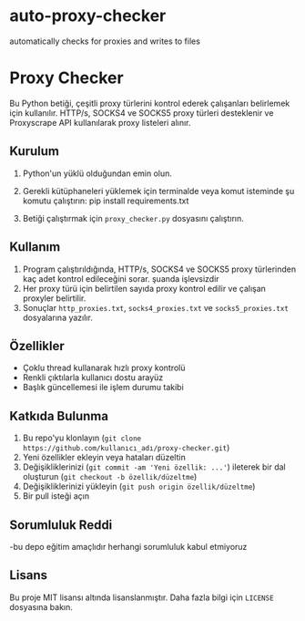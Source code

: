 # auto-proxy-checker
automatically checks for proxies and writes to files

# Proxy Checker

Bu Python betiği, çeşitli proxy türlerini kontrol ederek çalışanları belirlemek için kullanılır. HTTP/s, SOCKS4 ve SOCKS5 proxy türleri desteklenir ve Proxyscrape API kullanılarak proxy listeleri alınır.

## Kurulum

1. Python'un yüklü olduğundan emin olun.
2. Gerekli kütüphaneleri yüklemek için terminalde veya komut isteminde şu komutu çalıştırın:
 pip install requirements.txt

4. Betiği çalıştırmak için `proxy_checker.py` dosyasını çalıştırın.

## Kullanım

1. Program çalıştırıldığında, HTTP/s, SOCKS4 ve SOCKS5 proxy türlerinden kaç adet kontrol edileceğini sorar. şuanda işlevsizdir 
2. Her proxy türü için belirtilen sayıda proxy kontrol edilir ve çalışan proxyler belirtilir.
3. Sonuçlar `http_proxies.txt`, `socks4_proxies.txt` ve `socks5_proxies.txt` dosyalarına yazılır.

## Özellikler

- Çoklu thread kullanarak hızlı proxy kontrolü
- Renkli çıktılarla kullanıcı dostu arayüz
- Başlık güncellemesi ile işlem durumu takibi

## Katkıda Bulunma

1. Bu repo'yu klonlayın (`git clone https://github.com/kullanıcı_adı/proxy-checker.git`)
2. Yeni özellikler ekleyin veya hataları düzeltin
3. Değişikliklerinizi (`git commit -am 'Yeni özellik: ...'`) ileterek bir dal oluşturun (`git checkout -b özellik/düzeltme`)
4. Değişikliklerinizi yükleyin (`git push origin özellik/düzeltme`)
5. Bir pull isteği açın

## Sorumluluk Reddi
-bu depo eğitim amaçlıdır herhangi sorumluluk kabul etmiyoruz

## Lisans

Bu proje MIT lisansı altında lisanslanmıştır. Daha fazla bilgi için `LICENSE` dosyasına bakın.
